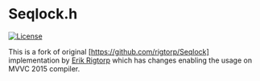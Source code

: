 # Seqlock.h

[![License](https://img.shields.io/badge/license-MIT-blue.svg)](https://raw.githubusercontent.com/rigtorp/Seqlock/master/LICENSE)

This is a fork of original [https://github.com/rigtorp/Seqlock] implementation by [Erik Rigtorp](http://rigtorp.se) 
which has changes enabling the usage on MVVC 2015 compiler.
